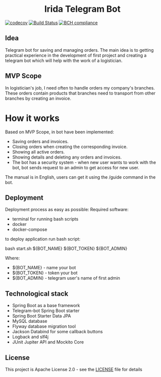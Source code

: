 <h1 style="text-align: center;">Irida Telegram Bot</h1>

[![codecov](https://codecov.io/gh/ShafranEugene/irida-telegrambot/branch/main/graph/badge.svg?token=W99DJQY3LG)](https://codecov.io/gh/ShafranEugene/irida-telegrambot)
[![Build Status](https://app.travis-ci.com/ShafranEugene/test-Irida-Travis.svg?token=ZDs73qE4zkUi15p39FoZ&branch=main)](https://app.travis-ci.com/ShafranEugene/test-Irida-Travis)
[![BCH compliance](https://bettercodehub.com/edge/badge/ShafranEugene/irida-telegrambot?branch=main)](https://bettercodehub.com/)

## Idea
Telegram bot for saving and managing orders.
The main idea is to getting practical experience in the development of first project and creating a telegram bot which will help with the work of a logistician.

## MVP Scope
In logistician's job, I need often to handle orders my company's branches. These orders contain products that branches need to transport from other branches by creating an invoice. 

# How it works
Based on MVP Scope, in bot have been implemented:
- Saving orders and invoices.
- Closing orders when creating the corresponding invoice.
- Showing all active orders.
- Showing details and deleting any orders and invoices.
- The bot has a security system - when new user wants to work with the bot, bot sends request to an admin to get access for new user.

The manual is in English, users can get it using the /guide command in the bot.

## Deployment
Deployment process as easy as possible:
Required software:
- terminal for running bash scripts
- docker
- docker-compose

to deploy application run bash script:

bash start.sh ${BOT_NAME} ${BOT_TOKEN} ${BOT_ADMIN}

Where:
- ${BOT_NAME} - name your bot
- ${BOT_TOKEN} - token your bot
- ${BOT_ADMIN} - telegram user's name of first admin

## Technological stack
- Spring Boot as a base framework
- Telegram-bot Spring Boot starter
- Spring Boot Starter Data JPA
- MySQL database
- Flyway database migration tool
- Jackson Databind for some callback buttons
- Logback and slf4j
- JUnit Jupiter API and Mockito Core

## License
This project is Apache License 2.0 - see the [LICENSE](LICENSE) file for details
